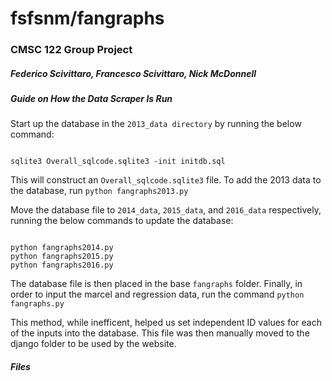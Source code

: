 # fsfsnm/fangraphs
### CMSC 122 Group Project
##### Federico Scivittaro, Francesco Scivittaro, Nick McDonnell

##### Guide on How the Data Scraper Is Run

Start up the database in the `2013_data directory` by running the below command:

<pre><code>
sqlite3 Overall_sqlcode.sqlite3 -init initdb.sql
</code></pre>

This will construct an `Overall_sqlcode.sqlite3` file. To add the 2013 data to the database, run `python fangraphs2013.py`

Move the database file to `2014_data`, `2015_data`, and `2016_data` respectively, running the below commands to update the database:

<pre><code>
python fangraphs2014.py
python fangraphs2015.py
python fangraphs2016.py 
</code></pre>

The database file is then placed in the base `fangraphs` folder. Finally, in order to input the marcel and regression data, run the command `python fangraphs.py`

This method, while inefficent, helped us set independent ID values for each of the inputs into the database. This file was then manually moved to the django folder to be used by the website.

##### Files